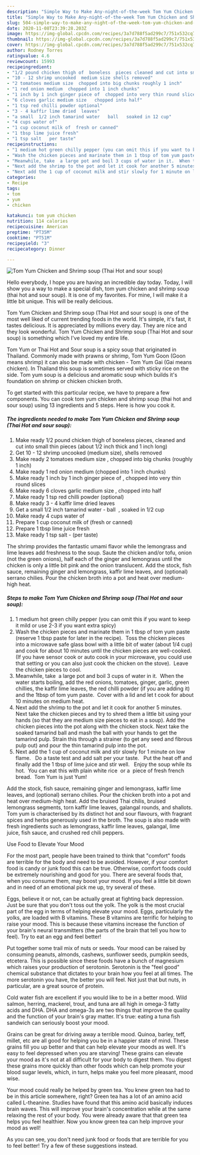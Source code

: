 ```yaml
---
description: "Simple Way to Make Any-night-of-the-week Tom Yum Chicken and Shrimp soup (Thai Hot and sour soup)"
title: "Simple Way to Make Any-night-of-the-week Tom Yum Chicken and Shrimp soup (Thai Hot and sour soup)"
slug: 504-simple-way-to-make-any-night-of-the-week-tom-yum-chicken-and-shrimp-soup-thai-hot-and-sour-soup
date: 2020-11-08T23:39:28.203Z
image: https://img-global.cpcdn.com/recipes/3a7d788f5ad299c7/751x532cq70/tom-yum-chicken-and-shrimp-soup-thai-hot-and-sour-soup-recipe-main-photo.jpg
thumbnail: https://img-global.cpcdn.com/recipes/3a7d788f5ad299c7/751x532cq70/tom-yum-chicken-and-shrimp-soup-thai-hot-and-sour-soup-recipe-main-photo.jpg
cover: https://img-global.cpcdn.com/recipes/3a7d788f5ad299c7/751x532cq70/tom-yum-chicken-and-shrimp-soup-thai-hot-and-sour-soup-recipe-main-photo.jpg
author: Rodney Torres
ratingvalue: 4.6
reviewcount: 15993
recipeingredient:
- "1/2 pound chicken thigh of  boneless  pieces cleaned and cut into small thin pieces about 12 inch thick and 1 inch long"
- "10 - 12 shrimp uncooked  medium size shells removed"
- "2 tomatoes medium size  chopped into big chunks roughly 1 inch"
- "1 red onion medium  chopped into 1 inch chunks"
- "1 inch by 1 inch ginger piece of  chopped into very thin round slices"
- "6 cloves garlic medium size   chopped into half"
- "1 tsp red chilli powder optional"
- "3 - 4 kaffir lime dried  leaves"
- "a small  1/2 inch tamarind water   ball   soaked in 12 cup"
- "4 cups water of"
- "1 cup coconut milk of  fresh or canned"
- "1 tbsp lime juice fresh"
- "1 tsp salt   per taste"
recipeinstructions:
- "1 medium hot green chilly pepper (you can omit this if you want to keep it mild or use 2-3 if you want extra spicy)"
- "Wash the chicken pieces and marinate them in 1 tbsp of tom yum paste (reserve 1 tbsp paste for later in the recipe).  Toss the chicken pieces into a microwave safe glass bowl with a little bit of water (about 1/4 cup) and cook for about 10 minutes until the chicken pieces are well-cooked.(If you have sensor cook or auto cook in your microwave, you could use that setting or you can also just cook the chicken on the stove).  Leave the chicken pieces to cool."
- "Meanwhile, take  a large pot and boil 3 cups of water in it.  When the water starts boiling, add the red onions, tomatoes, ginger, garlic, green chillies, the kaffir lime leaves, the red chilli powder (if you are adding it) and the 1tbsp of tom yum paste.  Cover with a lid and let t cook for about 10 minutes on medium heat."
- "Next add the shrimp to the pot and let it cook for another 5 minutes.   Next take the chicken pieces and try to shred them a little bit using your hands (so that they are medium size pieces to eat in a soup). Add the chicken pieces into the pot along with the chicken stock. Next take the soaked tamarind ball and mash the ball with your hands to get the tamarind pulp. Strain this through a strainer (to get any seed and fibrous pulp out) and pour the thin tamarind pulp into the pot."
- "Next add the 1 cup of coconut milk and stir slowly for 1 minute on low flame.   Do a taste test and add salt per your taste.   Put the heat off and finally add the 1 tbsp of lime juice and stir well.   Enjoy the soup while its hot.  You can eat this with plain white rice  or a  piece of fresh french bread.  Tom Yum is just Yum!"
categories:
- Recipe
tags:
- tom
- yum
- chicken

katakunci: tom yum chicken 
nutrition: 114 calories
recipecuisine: American
preptime: "PT35M"
cooktime: "PT51M"
recipeyield: "3"
recipecategory: Dinner

---
```



![Tom Yum Chicken and Shrimp soup (Thai Hot and sour soup)](https://img-global.cpcdn.com/recipes/3a7d788f5ad299c7/751x532cq70/tom-yum-chicken-and-shrimp-soup-thai-hot-and-sour-soup-recipe-main-photo.jpg)

Hello everybody, I hope you are having an incredible day today. Today, I will show you a way to make a special dish, tom yum chicken and shrimp soup (thai hot and sour soup). It is one of my favorites. For mine, I will make it a little bit unique. This will be really delicious.

Tom Yum Chicken and Shrimp soup (Thai Hot and sour soup) is one of the most well liked of current trending foods in the world. It's simple, it's fast, it tastes delicious. It is appreciated by millions every day. They are nice and they look wonderful. Tom Yum Chicken and Shrimp soup (Thai Hot and sour soup) is something which I've loved my entire life.

Tom Yum or Thai Hot and Sour soup is a spicy soup that originated in Thailand. Commonly made with prawns or shrimp, Tom Yum Goon (Goon means shrimp) it can also be made with chicken - Tom Yum Gai (Gai means chicken). In Thailand this soup is sometimes served with sticky rice on the side. Tom yum soup is a delicious and aromatic soup which builds it&#39;s foundation on shrimp or chicken chicken broth.


To get started with this particular recipe, we have to prepare a few components. You can cook tom yum chicken and shrimp soup (thai hot and sour soup) using 13 ingredients and 5 steps. Here is how you cook it.

<!--inarticleads1-->

##### The ingredients needed to make Tom Yum Chicken and Shrimp soup (Thai Hot and sour soup):

1. Make ready 1/2 pound chicken thigh of  boneless  pieces, cleaned and cut into small thin pieces (about 1/2 inch thick and 1 inch long)
1. Get 10 - 12 shrimp uncooked  (medium size), shells removed
1. Make ready 2 tomatoes medium size , chopped into big chunks (roughly 1 inch)
1. Make ready 1 red onion medium  (chopped into 1 inch chunks)
1. Make ready 1 inch by 1 inch ginger piece of , chopped into very thin round slices
1. Make ready 6 cloves garlic medium size  , chopped into half
1. Make ready 1 tsp red chilli powder (optional)
1. Make ready 3 - 4 kaffir lime dried  leaves
1. Get a small  1/2 inch tamarind water -  ball  , soaked in 1/2 cup
1. Make ready 4 cups water of
1. Prepare 1 cup coconut milk of  (fresh or canned)
1. Prepare 1 tbsp lime juice fresh
1. Make ready 1 tsp salt -  (per taste)


The shrimp provides the fantastic umami flavor while the lemongrass and lime leaves add freshness to the soup. Saute the chicken and/or tofu, onion (not the green onions), half each of the ginger and lemongrass until the chicken is only a little bit pink and the onion translucent. Add the stock, fish sauce, remaining ginger and lemongrass, kaffir lime leaves, and (optional) serrano chilies. Pour the chicken broth into a pot and heat over medium-high heat. 

<!--inarticleads2-->

##### Steps to make Tom Yum Chicken and Shrimp soup (Thai Hot and sour soup):

1. 1 medium hot green chilly pepper (you can omit this if you want to keep it mild or use 2-3 if you want extra spicy)
1. Wash the chicken pieces and marinate them in 1 tbsp of tom yum paste (reserve 1 tbsp paste for later in the recipe).  Toss the chicken pieces into a microwave safe glass bowl with a little bit of water (about 1/4 cup) and cook for about 10 minutes until the chicken pieces are well-cooked.(If you have sensor cook or auto cook in your microwave, you could use that setting or you can also just cook the chicken on the stove).  Leave the chicken pieces to cool.
1. Meanwhile, take  a large pot and boil 3 cups of water in it.  When the water starts boiling, add the red onions, tomatoes, ginger, garlic, green chillies, the kaffir lime leaves, the red chilli powder (if you are adding it) and the 1tbsp of tom yum paste.  Cover with a lid and let t cook for about 10 minutes on medium heat.
1. Next add the shrimp to the pot and let it cook for another 5 minutes.   Next take the chicken pieces and try to shred them a little bit using your hands (so that they are medium size pieces to eat in a soup). Add the chicken pieces into the pot along with the chicken stock. Next take the soaked tamarind ball and mash the ball with your hands to get the tamarind pulp. Strain this through a strainer (to get any seed and fibrous pulp out) and pour the thin tamarind pulp into the pot.
1. Next add the 1 cup of coconut milk and stir slowly for 1 minute on low flame.   Do a taste test and add salt per your taste.   Put the heat off and finally add the 1 tbsp of lime juice and stir well.   Enjoy the soup while its hot.  You can eat this with plain white rice  or a  piece of fresh french bread.  Tom Yum is just Yum!


Add the stock, fish sauce, remaining ginger and lemongrass, kaffir lime leaves, and (optional) serrano chilies. Pour the chicken broth into a pot and heat over medium-high heat. Add the bruised Thai chilis, bruised lemongrass segments, torn kaffir lime leaves, galangal rounds, and shallots. Tom yum is characterised by its distinct hot and sour flavours, with fragrant spices and herbs generously used in the broth. The soup is also made with fresh ingredients such as lemongrass, kaffir lime leaves, galangal, lime juice, fish sauce, and crushed red chili peppers. 

Use Food to Elevate Your Mood


For the most part, people have been trained to think that "comfort" foods are terrible for the body and need to be avoided. However, if your comfort food is candy or junk food this can be true. Otherwise, comfort foods could be extremely nourishing and good for you. There are several foods that, when you consume them, may boost your mood. If you feel a little bit down and in need of an emotional pick me up, try several of these.

Eggs, believe it or not, can be actually great at fighting back depression. Just be sure that you don't toss out the yolk. The yolk is the most crucial part of the egg in terms of helping elevate your mood. Eggs, particularly the yolks, are loaded with B vitamins. These B vitamins are terrific for helping to raise your mood. This is because these vitamins increase the function of your brain's neural transmitters (the parts of the brain that tell you how to feel). Try to eat an egg and feel better!

Put together some trail mix of nuts or seeds. Your mood can be raised by consuming peanuts, almonds, cashews, sunflower seeds, pumpkin seeds, etcetera. This is possible since these foods have a bunch of magnesium which raises your production of serotonin. Serotonin is the "feel good" chemical substance that dictates to your brain how you feel at all times. The more serotonin you have, the better you will feel. Not just that but nuts, in particular, are a great source of protein.

Cold water fish are excellent if you would like to be in a better mood. Wild salmon, herring, mackerel, trout, and tuna are all high in omega-3 fatty acids and DHA. DHA and omega-3s are two things that improve the quality and the function of your brain's gray matter. It's true: eating a tuna fish sandwich can seriously boost your mood. 

Grains can be great for driving away a terrible mood. Quinoa, barley, teff, millet, etc are all good for helping you be in a happier state of mind. These grains fill you up better and that can help elevate your moods as well. It's easy to feel depressed when you are starving! These grains can elevate your mood as it's not at all difficult for your body to digest them. You digest these grains more quickly than other foods which can help promote your blood sugar levels, which, in turn, helps make you feel more pleasant, mood wise.

Your mood could really be helped by green tea. You knew green tea had to be in this article somewhere, right? Green tea has a lot of an amino acid called L-theanine. Studies have found that this amino acid basically induces brain waves. This will improve your brain's concentration while at the same relaxing the rest of your body. You were already aware that that green tea helps you feel healthier. Now you know green tea can help improve your mood as well!

As you can see, you don't need junk food or foods that are terrible for you to feel better! Try  a few  of  these  suggestions  instead.

